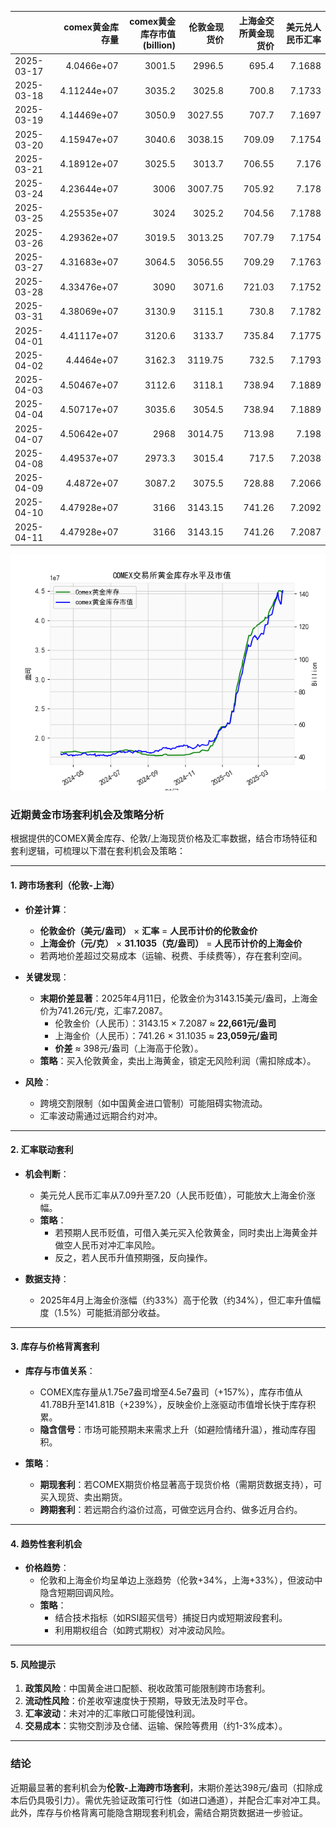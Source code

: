|            |   comex黄金库存量 |   comex黄金库存市值(billion) |   伦敦金现货价 |   上海金交所黄金现货价 |   美元兑人民币汇率 |
|:-----------|------------------:|-----------------------------:|---------------:|-----------------------:|-------------------:|
| 2025-03-17 |       4.0466e+07  |                       3001.5 |        2996.5  |                 695.4  |             7.1688 |
| 2025-03-18 |       4.11244e+07 |                       3035.2 |        3025.8  |                 700.8  |             7.1733 |
| 2025-03-19 |       4.14469e+07 |                       3050.9 |        3027.55 |                 707.7  |             7.1697 |
| 2025-03-20 |       4.15947e+07 |                       3040.6 |        3038.15 |                 709.09 |             7.1754 |
| 2025-03-21 |       4.18912e+07 |                       3025.5 |        3013.7  |                 706.55 |             7.176  |
| 2025-03-24 |       4.23644e+07 |                       3006   |        3007.75 |                 705.92 |             7.178  |
| 2025-03-25 |       4.25535e+07 |                       3024   |        3025.2  |                 704.56 |             7.1788 |
| 2025-03-26 |       4.29362e+07 |                       3019.5 |        3013.25 |                 707.79 |             7.1754 |
| 2025-03-27 |       4.31683e+07 |                       3064.5 |        3056.55 |                 709.29 |             7.1763 |
| 2025-03-28 |       4.33476e+07 |                       3090   |        3071.6  |                 721.03 |             7.1752 |
| 2025-03-31 |       4.38069e+07 |                       3130.9 |        3115.1  |                 730.8  |             7.1782 |
| 2025-04-01 |       4.41117e+07 |                       3120.6 |        3133.7  |                 735.84 |             7.1775 |
| 2025-04-02 |       4.4464e+07  |                       3162.3 |        3119.75 |                 732.5  |             7.1793 |
| 2025-04-03 |       4.50467e+07 |                       3112.6 |        3118.1  |                 738.94 |             7.1889 |
| 2025-04-04 |       4.50717e+07 |                       3035.6 |        3054.5  |                 738.94 |             7.1889 |
| 2025-04-07 |       4.50642e+07 |                       2968   |        3014.75 |                 713.98 |             7.198  |
| 2025-04-08 |       4.49537e+07 |                       2973.3 |        3015.4  |                 717.5  |             7.2038 |
| 2025-04-09 |       4.4872e+07  |                       3087.2 |        3075.5  |                 728.88 |             7.2066 |
| 2025-04-10 |       4.47928e+07 |                       3166   |        3143.15 |                 741.26 |             7.2092 |
| 2025-04-11 |       4.47928e+07 |                       3166   |        3143.15 |                 741.26 |             7.2087 |

![图](gold\2025-04-11_plot.png)



### 近期黄金市场套利机会及策略分析

根据提供的COMEX黄金库存、伦敦/上海现货价格及汇率数据，结合市场特征和套利逻辑，可梳理以下潜在套利机会及策略：

---

#### 1. **跨市场套利（伦敦-上海）**
- **价差计算**：  
  - **伦敦金价（美元/盎司）** × **汇率** = **人民币计价的伦敦金价**  
  - **上海金价（元/克）** × **31.1035（克/盎司）** = **人民币计价的上海金价**  
  - 若两地价差超过交易成本（运输、税费、手续费等），存在套利空间。
  
- **关键发现**：  
  - **末期价差显著**：2025年4月11日，伦敦金价为3143.15美元/盎司，上海金价为741.26元/克，汇率7.2087。  
    - 伦敦金价（人民币）：3143.15 × 7.2087 ≈ **22,661元/盎司**  
    - 上海金价（人民币）：741.26 × 31.1035 ≈ **23,059元/盎司**  
    - **价差** ≈ 398元/盎司（上海高于伦敦）。  
  - **策略**：买入伦敦黄金，卖出上海黄金，锁定无风险利润（需扣除成本）。  

- **风险**：  
  - 跨境交割限制（如中国黄金进口管制）可能阻碍实物流动。  
  - 汇率波动需通过远期合约对冲。

---

#### 2. **汇率联动套利**
- **机会判断**：  
  - 美元兑人民币汇率从7.09升至7.20（人民币贬值），可能放大上海金价涨幅。  
  - **策略**：  
    - 若预期人民币贬值，可借入美元买入伦敦黄金，同时卖出上海黄金并做空人民币对冲汇率风险。  
    - 反之，若人民币升值预期强，反向操作。

- **数据支持**：  
  - 2025年4月上海金价涨幅（约33%）高于伦敦（约34%），但汇率升值幅度（1.5%）可能抵消部分收益。

---

#### 3. **库存与价格背离套利**
- **库存与市值关系**：  
  - COMEX库存量从1.75e7盎司增至4.5e7盎司（+157%），库存市值从41.78B升至141.81B（+239%），反映金价上涨驱动市值增长快于库存积累。  
  - **隐含信号**：市场可能预期未来需求上升（如避险情绪升温），推动库存囤积。  

- **策略**：  
  - **期现套利**：若COMEX期货价格显著高于现货价格（需期货数据支持），可买入现货、卖出期货。  
  - **跨期套利**：若远期合约溢价过高，可做空远月合约、做多近月合约。

---

#### 4. **趋势性套利机会**
- **价格趋势**：  
  - 伦敦和上海金价均呈单边上涨趋势（伦敦+34%，上海+33%），但波动中隐含短期回调风险。  
  - **策略**：  
    - 结合技术指标（如RSI超买信号）捕捉日内或短期波段套利。  
    - 利用期权组合（如跨式期权）对冲波动风险。

---

#### 5. **风险提示**
1. **政策风险**：中国黄金进口配额、税收政策可能限制跨市场套利。  
2. **流动性风险**：价差收窄速度快于预期，导致无法及时平仓。  
3. **汇率波动**：未对冲的汇率敞口可能侵蚀利润。  
4. **交易成本**：实物交割涉及仓储、运输、保险等费用（约1-3%成本）。

---

### 结论
近期最显著的套利机会为**伦敦-上海跨市场套利**，末期价差达398元/盎司（扣除成本后仍具吸引力）。需优先验证政策可行性（如进口通道），并配合汇率对冲工具。此外，库存与价格背离可能隐含期现套利机会，需结合期货数据进一步验证。
